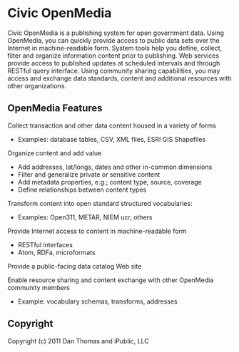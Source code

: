 # Civic OpenMedia
Civic OpenMedia is a publishing system for open government data. Using OpenMedia, you can quickly provide access to public data sets over the Internet in machine-readable form. System tools help you define, collect, filter and organize information content prior to publishing. Web services provide access to published updates at scheduled intervals and through RESTful query interface. Using community sharing capabilities, you may access and exchange data standards, content and additional resources with other organizations.

## OpenMedia Features
Collect transaction and other data content housed in a variety of forms

* Examples: database tables, CSV, XML files, ESRI GIS Shapefiles

Organize content and add value

* Add addresses, lat/longs, dates and other in-common dimensions
* Filter and generalize private or sensitive content
* Add metadata properties, e.g.; content type, source, coverage
* Define relationships between content types

Transform content into open standard structured vocabularies:

* Examples: Open311, METAR, NIEM ucr, others

Provide Internet access to content in machine-readable form

* RESTful interfaces
* Atom, RDFa, microformats

Provide a public-facing data catalog Web site

Enable resource sharing and content exchange with other OpenMedia community members

* Example: vocabulary schemas, transforms, addresses

## <a name="copyright">Copyright</a>
Copyright (c) 2011 Dan Thomas and iPublic, LLC
